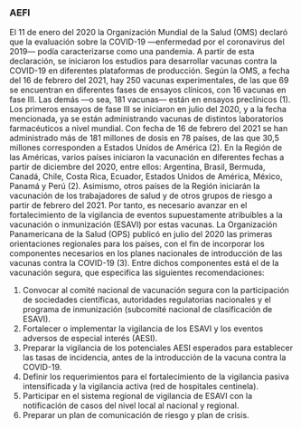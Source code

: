 ### AEFI
El 11 de enero del 2020 la Organización Mundial de la Salud (OMS) declaró que la evaluación
sobre la COVID-19 —enfermedad por el coronavirus del 2019— podía caracterizarse como una
pandemia. A partir de esta declaración, se iniciaron los estudios para desarrollar vacunas contra
la COVID-19 en diferentes plataformas de producción. Según la OMS, a fecha del 16 de febrero
del 2021, hay 250 vacunas experimentales, de las que 69 se encuentran en diferentes fases de
ensayos clínicos, con 16 vacunas en fase III. Las demás —o sea, 181 vacunas— están en ensayos
preclínicos (1). Los primeros ensayos de fase III se iniciaron en julio del 2020, y a la fecha
mencionada, ya se están administrando vacunas de distintos laboratorios farmacéuticos a nivel
mundial.
Con fecha de 16 de febrero del 2021 se han administrado más de 181 millones de dosis en
78 países, de las que 30,5 millones corresponden a Estados Unidos de América (2). En la Región
de las Américas, varios países iniciaron la vacunación en diferentes fechas a partir de diciembre
del 2020, entre ellos: Argentina, Brasil, Bermuda, Canadá, Chile, Costa Rica, Ecuador, Estados
Unidos de América, México, Panamá y Perú (2). Asimismo, otros países de la Región iniciarán la
vacunación de los trabajadores de salud y de otros grupos de riesgo a partir de febrero del 2021.
Por tanto, es necesario avanzar en el fortalecimiento de la vigilancia de eventos supuestamente
atribuibles a la vacunación o inmunización (ESAVI) por estas vacunas.
La Organización Panamericana de la Salud (OPS) publicó en julio del 2020 las primeras
orientaciones regionales para los países, con el fin de incorporar los componentes necesarios en
los planes nacionales de introducción de las vacunas contra la COVID-19 (3). Entre dichos
componentes está el de la vacunación segura, que especifica las siguientes recomendaciones:
1) Convocar al comité nacional de vacunación segura con la participación de sociedades
científicas, autoridades regulatorias nacionales y el programa de inmunización
(subcomité nacional de clasificación de ESAVI).
2) Fortalecer o implementar la vigilancia de los ESAVI y los eventos adversos de especial
interés (AESI).
3) Preparar la vigilancia de los potenciales AESI esperados para establecer las tasas de
incidencia, antes de la introducción de la vacuna contra la COVID-19.
4) Definir los requerimientos para el fortalecimiento de la vigilancia pasiva intensificada y
la vigilancia activa (red de hospitales centinela).
5) Participar en el sistema regional de vigilancia de ESAVI con la notificación de casos del
nivel local al nacional y regional.
6) Preparar un plan de comunicación de riesgo y plan de crisis.
